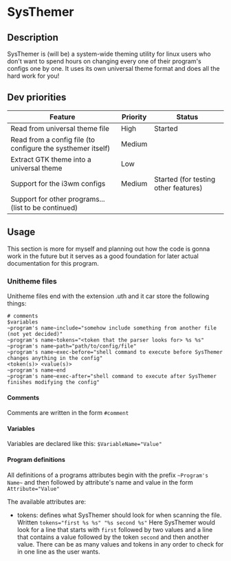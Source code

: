 SysThemer
=========

## Description ##
SysThemer is (will be) a system-wide theming utility for linux users who 
don't want to spend hours on changing every one of their program's configs
one by one. It uses its own universal theme format and does all the hard 
work for you!
    
## Dev priorities ##
| Feature                                                     | Priority | Status                               |
| ----------------------------------------------------------- | -------- | ------------------------------------ |
| Read from universal theme file                              | High     | Started                              |
| Read from a config file (to configure the systhemer itself) | Medium   |                                      |
| Extract GTK theme into a universal theme                    | Low      |                                      |
| Support for the i3wm configs                                | Medium   | Started (for testing other features) |
| Support for other programs... (list to be continued)        |          |                                      |
    
## Usage ##
This section is more for myself and planning out how the code is gonna work
in the future but it serves as a good foundation for later actual
documentation for this program.
    
### Unitheme files ###
Unitheme files end with the extension .uth and it car store the following
things:
    
```
# comments
$variables
~program's name~include="somehow include something from another file (not yet decided)"
~program's name~tokens="<token that the parser looks for> %s %s"
~program's name~path="path/to/config/file"
~program's name~exec-before="shell command to execute before SysThemer changes anything in the config"
<token(s)> <value(s)>
~program's name~end
~program's name~exec-after="shell command to execute after SysThemer finishes modifying the config"
```
    
#### Comments ####
Comments are written in the form `#comment`

#### Variables ####
Variables are declared like this: `$VariableName="Value"`
#### Program definitions ####
All definitions of a programs attributes begin with the prefix `~Program's
Name~` and then followed by attribute's name and value in the form
`Attribute="Value"` 
   
The available attributes are: 
- tokens: defines what SysThemer should look for when scanning the file. Written
`tokens="first %s %s" "%s second %s"` Here SysThemer would look for a line that
starts with `first` followed by two values and a line that contains a value
followed by the token `second` and then another value. There can be as many
values and tokens in any order to check for in one line as the user wants. 
    
    
    
    
    
    




